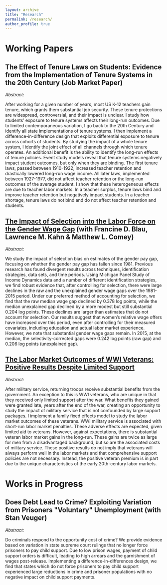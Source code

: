 ```yaml
---
layout: archive
title: "Research"
permalink: /research/
author_profile: true
---
```


# Working Papers

## The Effect of Tenure Laws on Students: Evidence from the Implementation of Tenure Systems in the 20th Century (Job Market Paper)

*Abstract:*

After working for a given number of years, most US K-12 teachers gain tenure, which grants them substantial job security. These tenure protections are widespread, controversial, and their impact is unclear. I study how students’ exposure to tenure systems affects their long-run outcomes. Due to limited contemporaneous variation, I go back to the 20th Century and identify all state implementations of tenure systems. I then implement a difference-in-difference design that exploits differential exposure to tenure across cohorts of students. By studying the impact of a whole tenure system, I identify the joint effect of all channels through which tenure operates. An additional benefit is the ability to identify the long-run effects of tenure policies. Event study models reveal that tenure systems negatively impact student outcomes, but only when they are binding. The first tenure laws, passed between 1910-1922, increased teacher retention and drastically lowered long-run wage income. All later laws, implemented between 1927-1977, did not affect teacher retention or the long-run outcomes of the average student. I show that these heterogeneous effects are due to teacher labor markets. In a teacher surplus, tenure laws bind and improve teacher retention but negatively impact students. In a teacher shortage, tenure laws do not bind and do not affect teacher retention and students.

## [The Impact of Selection into the Labor Force on the Gender Wage Gap](https://www.nber.org/papers/w28855) (with Francine D. Blau, Lawrence M. Kahn & Matthew L. Comey)

*Abstract:*

We study the impact of selection bias on estimates of the gender pay gap, focusing on whether the gender pay gap has fallen since 1981. Previous research has found divergent results across techniques, identification strategies, data sets, and time periods. Using Michigan Panel Study of Income Dynamics data and a number of different identification strategies, we find robust evidence that, after controlling for selection, there were large declines in the raw and the unexplained gender wage gaps over the 1981-2015 period. Under our preferred method of accounting for selection, we find that the raw median wage gap declined by 0.378 log points, while the median unexplained gap declined by a more modest but still substantial 0.204 log points. These declines are larger than estimates that do not account for selection. Our results suggest that women’s relative wage offers have increased over this period, even after controlling for their measured covariates, including education and actual labor market experience. However, we note that substantial gender wage gaps remain. In 2015, at the median, the selectivity-corrected gaps were 0.242 log points (raw gap) and 0.206 log points (unexplained gap).

## [The Labor Market Outcomes of WWI Veterans: Positive Results Despite Limited Support](https://github.com/nboboshko/nboboshko.github.io/raw/master/files/BOBOSHKO_WWI_SEP_V2_2020.pdf)

*Abstract:*

After military service, returning troops receive substantial benefits from the government. An exception 
to this is WWI veterans, who are unique in that they received only limited support after the war. What benefits 
they gained were granted late, years after the end of the war, creating an opportunity to study the impact of 
military service that is not confounded by large support packages. I implement a family fixed effects model to 
study the labor market outcomes of these veterans. WWI military service is associated with short-run labor 
market penalties. These adverse effects are expected, given limited aid to veterans. However, against 
expectations, there is substantial veteran labor market gains in the long-run. These gains are twice as large for 
men from a disadvantaged background, but so are the associated costs of military service. These positive results 
do not imply that veterans will always perform well in the labor markets and that comprehensive support policies 
are not necessary. Instead, the positive veteran premium is in part due to the unique characteristics of the early 
20th-century labor markets. 

# Works in Progress

## Does Debt Lead to Crime? Exploiting Variation from Prisoners "Voluntary" Unemployment (with Stan Veuger)

*Abstract:*

Do criminals respond to the opportunity cost of crime? We provide evidence based on variation in state supreme court rulings that no longer force prisoners to pay child support. Due to low prison wages, payment of child support orders is difficult, leading to high arrears and the garnishment of wages post-release. Implementing a difference-in-differences design, we find that states which do not force prisoners to pay child support experienced large reductions in crime and prisoner populations with no negative impact on child support payments.
